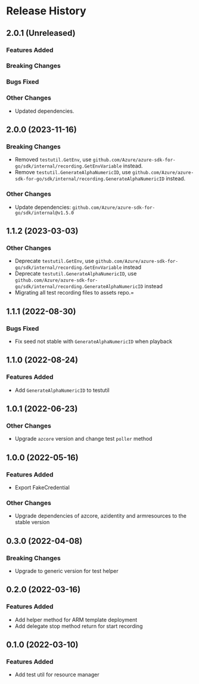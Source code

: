 # Release History

## 2.0.1 (Unreleased)

### Features Added

### Breaking Changes

### Bugs Fixed

### Other Changes
* Updated dependencies.

## 2.0.0 (2023-11-16)

### Breaking Changes
* Removed `testutil.GetEnv`, use `github.com/Azure/azure-sdk-for-go/sdk/internal/recording.GetEnvVariable` instead.
* Remove `testutil.GenerateAlphaNumericID`, use `github.com/Azure/azure-sdk-for-go/sdk/internal/recording.GenerateAlphaNumericID` instead.

### Other Changes
* Update dependencies: `github.com/Azure/azure-sdk-for-go/sdk/internal@v1.5.0`

## 1.1.2 (2023-03-03)

### Other Changes
* Deprecate `testutil.GetEnv`, use `github.com/Azure/azure-sdk-for-go/sdk/internal/recording.GetEnvVariable` instead
* Deprecate `testutil.GenerateAlphaNumericID`, use `github.com/Azure/azure-sdk-for-go/sdk/internal/recording.GenerateAlphaNumericID` instead
* Migrating all test recording files to assets repo.=

## 1.1.1 (2022-08-30)

### Bugs Fixed
* Fix seed not stable with `GenerateAlphaNumericID` when playback

## 1.1.0 (2022-08-24)

### Features Added
* Add `GenerateAlphaNumericID` to testutil

## 1.0.1 (2022-06-23)

### Other Changes
* Upgrade `azcore` version and change test `poller` method

## 1.0.0 (2022-05-16)

### Features Added
* Export FakeCredential

### Other Changes
* Upgrade dependencies of azcore, azidentity and armresources to the stable version

## 0.3.0 (2022-04-08)

### Breaking Changes
* Upgrade to generic version for test helper

## 0.2.0 (2022-03-16)

### Features Added
* Add helper method for ARM template deployment
* Add delegate stop method return for start recording

## 0.1.0 (2022-03-10)

### Features Added
* Add test util for resource manager


